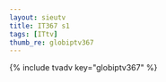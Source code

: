 ```yaml
--- 
layout: sieutv
title: IT367 s1
tags: [ITtv]
thumb_re: globiptv367
---
```

{% include tvadv key="globiptv367" %} 
